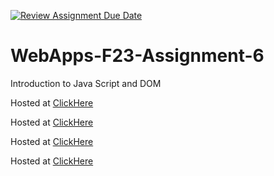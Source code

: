 [![Review Assignment Due Date](https://classroom.github.com/assets/deadline-readme-button-24ddc0f5d75046c5622901739e7c5dd533143b0c8e959d652212380cedb1ea36.svg)](https://classroom.github.com/a/b9NC0g7h)
# WebApps-F23-Assignment-6
Introduction to Java Script and DOM

Hosted at [ClickHere](https://44-563-webapps-f23.github.io/44563-webapps-f23-assignment6-KKFJF/)

Hosted at [ClickHere](https://44-563-webapps-f23.github.io/44563-webapps-f23-assignment6-KKFJF/author.html)

Hosted at [ClickHere](https://44-563-webapps-f23.github.io/44563-webapps-f23-assignment6-KKFJF/tips.html)

Hosted at [ClickHere](https://44-563-webapps-f23.github.io/44563-webapps-f23-assignment6-KKFJF/cruise.html)

